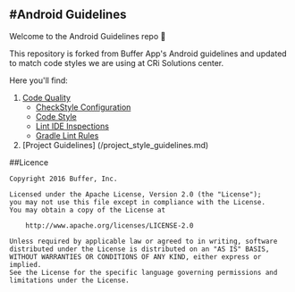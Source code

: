 #Android Guidelines
-------------------

Welcome to the Android Guidelines repo 👋 

This repository is forked from Buffer App's Android guidelines and updated to match code styles we are using at CRi Solutions center.  
  
Here you'll find:

1. [Code Quality](/codequality)
   * [CheckStyle Configuration](/codequality/configs/checkstyle)
   * [Code Style](/codequality/configs/codestyles)
   * [Lint IDE Inspections](/codequality/configs/inspection)
   * [Gradle Lint Rules](/codequality/configs/lint)
2. [Project Guidelines] (/project_style_guidelines.md) 

##Licence

```
Copyright 2016 Buffer, Inc.

Licensed under the Apache License, Version 2.0 (the "License");
you may not use this file except in compliance with the License.
You may obtain a copy of the License at

    http://www.apache.org/licenses/LICENSE-2.0

Unless required by applicable law or agreed to in writing, software
distributed under the License is distributed on an "AS IS" BASIS,
WITHOUT WARRANTIES OR CONDITIONS OF ANY KIND, either express or implied.
See the License for the specific language governing permissions and
limitations under the License.
```
